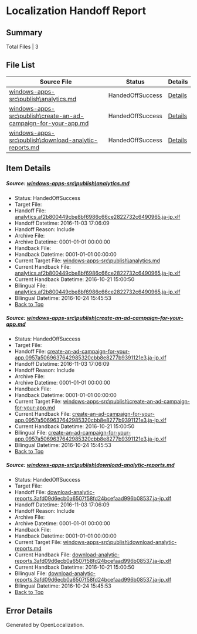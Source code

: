# <a name='report-top'></a> Localization Handoff Report

## Summary
 Total Files | 3

## File List
 Source File | Status | Details 
 ----------- | ------ | ------- 
 [windows-apps-src\publish\analytics.md](https://cpubwin.visualstudio.com/windows-uwp/_git/windows-uwp/commit/fa6e5945855defc99e9f5636543ec072eb777a5a?path=windows-apps-src%2Fpublish%2Fanalytics.md&_a=contents) | HandedOffSuccess | [Details](#c628b1fb29601ff1d4ff3629da45409586274f6b5422)
 [windows-apps-src\publish\create-an-ad-campaign-for-your-app.md](https://cpubwin.visualstudio.com/windows-uwp/_git/windows-uwp/commit/0cd83d5e93952689386bf2ae08fa3bf4e924dbdb?path=windows-apps-src%2Fpublish%2Fcreate-an-ad-campaign-for-your-app.md&_a=contents) | HandedOffSuccess | [Details](#fd756ffa54cf6d81ff2d78878d03aadf0e46ca525439)
 [windows-apps-src\publish\download-analytic-reports.md](https://cpubwin.visualstudio.com/windows-uwp/_git/windows-uwp/commit/0cd83d5e93952689386bf2ae08fa3bf4e924dbdb?path=windows-apps-src%2Fpublish%2Fdownload-analytic-reports.md&_a=contents) | HandedOffSuccess | [Details](#7ec649d0847e60a6bedadc4164809324a17bf3775451)

## Item Details
##### <a name='c628b1fb29601ff1d4ff3629da45409586274f6b5422'></a> Source: [windows-apps-src\publish\analytics.md](https://cpubwin.visualstudio.com/windows-uwp/_git/windows-uwp/commit/fa6e5945855defc99e9f5636543ec072eb777a5a?path=windows-apps-src%2Fpublish%2Fanalytics.md&_a=contents)
* Status: HandedOffSuccess
* Target File: 
* Handoff File: [analytics.af2b800449cbe8bf6986c66ce2822732c6490965.ja-jp.xlf](https://cpubwin.visualstudio.com/windows-uwp/_git/WDCLib.handoff/commit/9a594769637206800138240530b339f82abc63b6?path=ol-handoff%2Fcpubwin%2Fwindows-uwp.ja-jp%2Fmaster%2Fanalytics.af2b800449cbe8bf6986c66ce2822732c6490965.ja-jp.xlf&_a=contents)
* Handoff Datetime: 2016-11-03 17:06:09
* Handoff Reason: Include
* Archive File: 
* Archive Datetime: 0001-01-01 00:00:00
* Handback File: 
* Handback Datetime: 0001-01-01 00:00:00
* Current Target File: [windows-apps-src\publish\analytics.md](https://cpubwin.visualstudio.com/windows-uwp/_git/windows-uwp.ja-jp/commit/a0c9b37996e144c232a515e52bb1b63c37a2862b?path=windows-apps-src%2Fpublish%2Fanalytics.md&_a=contents)
* Current Handback File: [analytics.af2b800449cbe8bf6986c66ce2822732c6490965.ja-jp.xlf](https://cpubwin.visualstudio.com/windows-uwp/_git/WDCLib.handback/commit/480ff19d0d67081a9e8f65722d99210ca2ffc468?path=ol-handback%2FMicrosoft%2Fwindows-apps.ja-jp%2Fmaster%2Fanalytics.af2b800449cbe8bf6986c66ce2822732c6490965.ja-jp.xlf&_a=contents)
* Current Handback Datetime: 2016-10-21 15:00:50
* Bilingual File: [analytics.af2b800449cbe8bf6986c66ce2822732c6490965.ja-jp.xlf](https://cpubwin.visualstudio.com/windows-uwp/_git/WDCLib.handback/commit/480ff19d0d67081a9e8f65722d99210ca2ffc468?path=ol-handback%2FMicrosoft%2Fwindows-apps.ja-jp%2Fmaster%2Fanalytics.af2b800449cbe8bf6986c66ce2822732c6490965.ja-jp.xlf&_a=contents)
* Bilingual Datetime: 2016-10-24 15:45:53
* [Back to Top](#report-top)

##### <a name='fd756ffa54cf6d81ff2d78878d03aadf0e46ca525439'></a> Source: [windows-apps-src\publish\create-an-ad-campaign-for-your-app.md](https://cpubwin.visualstudio.com/windows-uwp/_git/windows-uwp/commit/0cd83d5e93952689386bf2ae08fa3bf4e924dbdb?path=windows-apps-src%2Fpublish%2Fcreate-an-ad-campaign-for-your-app.md&_a=contents)
* Status: HandedOffSuccess
* Target File: 
* Handoff File: [create-an-ad-campaign-for-your-app.0957a5069637642985320cbb8e8277b9391121e3.ja-jp.xlf](https://cpubwin.visualstudio.com/windows-uwp/_git/WDCLib.handoff/commit/9a594769637206800138240530b339f82abc63b6?path=ol-handoff%2Fcpubwin%2Fwindows-uwp.ja-jp%2Fmaster%2Fcreate-an-ad-campaign-for-your-app.0957a5069637642985320cbb8e8277b9391121e3.ja-jp.xlf&_a=contents)
* Handoff Datetime: 2016-11-03 17:06:09
* Handoff Reason: Include
* Archive File: 
* Archive Datetime: 0001-01-01 00:00:00
* Handback File: 
* Handback Datetime: 0001-01-01 00:00:00
* Current Target File: [windows-apps-src\publish\create-an-ad-campaign-for-your-app.md](https://cpubwin.visualstudio.com/windows-uwp/_git/windows-uwp.ja-jp/commit/a0c9b37996e144c232a515e52bb1b63c37a2862b?path=windows-apps-src%2Fpublish%2Fcreate-an-ad-campaign-for-your-app.md&_a=contents)
* Current Handback File: [create-an-ad-campaign-for-your-app.0957a5069637642985320cbb8e8277b9391121e3.ja-jp.xlf](https://cpubwin.visualstudio.com/windows-uwp/_git/WDCLib.handback/commit/480ff19d0d67081a9e8f65722d99210ca2ffc468?path=ol-handback%2FMicrosoft%2Fwindows-apps.ja-jp%2Fmaster%2Fcreate-an-ad-campaign-for-your-app.0957a5069637642985320cbb8e8277b9391121e3.ja-jp.xlf&_a=contents)
* Current Handback Datetime: 2016-10-21 15:00:50
* Bilingual File: [create-an-ad-campaign-for-your-app.0957a5069637642985320cbb8e8277b9391121e3.ja-jp.xlf](https://cpubwin.visualstudio.com/windows-uwp/_git/WDCLib.handback/commit/480ff19d0d67081a9e8f65722d99210ca2ffc468?path=ol-handback%2FMicrosoft%2Fwindows-apps.ja-jp%2Fmaster%2Fcreate-an-ad-campaign-for-your-app.0957a5069637642985320cbb8e8277b9391121e3.ja-jp.xlf&_a=contents)
* Bilingual Datetime: 2016-10-24 15:45:53
* [Back to Top](#report-top)

##### <a name='7ec649d0847e60a6bedadc4164809324a17bf3775451'></a> Source: [windows-apps-src\publish\download-analytic-reports.md](https://cpubwin.visualstudio.com/windows-uwp/_git/windows-uwp/commit/0cd83d5e93952689386bf2ae08fa3bf4e924dbdb?path=windows-apps-src%2Fpublish%2Fdownload-analytic-reports.md&_a=contents)
* Status: HandedOffSuccess
* Target File: 
* Handoff File: [download-analytic-reports.3afd09d6ecb0a6507f58fd24bcefaad996b08537.ja-jp.xlf](https://cpubwin.visualstudio.com/windows-uwp/_git/WDCLib.handoff/commit/9a594769637206800138240530b339f82abc63b6?path=ol-handoff%2Fcpubwin%2Fwindows-uwp.ja-jp%2Fmaster%2Fdownload-analytic-reports.3afd09d6ecb0a6507f58fd24bcefaad996b08537.ja-jp.xlf&_a=contents)
* Handoff Datetime: 2016-11-03 17:06:09
* Handoff Reason: Include
* Archive File: 
* Archive Datetime: 0001-01-01 00:00:00
* Handback File: 
* Handback Datetime: 0001-01-01 00:00:00
* Current Target File: [windows-apps-src\publish\download-analytic-reports.md](https://cpubwin.visualstudio.com/windows-uwp/_git/windows-uwp.ja-jp/commit/a0c9b37996e144c232a515e52bb1b63c37a2862b?path=windows-apps-src%2Fpublish%2Fdownload-analytic-reports.md&_a=contents)
* Current Handback File: [download-analytic-reports.3afd09d6ecb0a6507f58fd24bcefaad996b08537.ja-jp.xlf](https://cpubwin.visualstudio.com/windows-uwp/_git/WDCLib.handback/commit/480ff19d0d67081a9e8f65722d99210ca2ffc468?path=ol-handback%2FMicrosoft%2Fwindows-apps.ja-jp%2Fmaster%2Fdownload-analytic-reports.3afd09d6ecb0a6507f58fd24bcefaad996b08537.ja-jp.xlf&_a=contents)
* Current Handback Datetime: 2016-10-21 15:00:50
* Bilingual File: [download-analytic-reports.3afd09d6ecb0a6507f58fd24bcefaad996b08537.ja-jp.xlf](https://cpubwin.visualstudio.com/windows-uwp/_git/WDCLib.handback/commit/480ff19d0d67081a9e8f65722d99210ca2ffc468?path=ol-handback%2FMicrosoft%2Fwindows-apps.ja-jp%2Fmaster%2Fdownload-analytic-reports.3afd09d6ecb0a6507f58fd24bcefaad996b08537.ja-jp.xlf&_a=contents)
* Bilingual Datetime: 2016-10-24 15:45:53
* [Back to Top](#report-top)


## Error Details

Generated by OpenLocalization.
